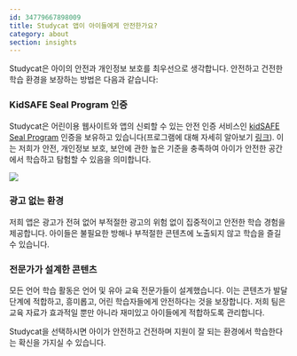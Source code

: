 ```yaml
---
id: 34779667898009
title: Studycat 앱이 아이들에게 안전한가요?
category: about
section: insights
---
```

Studycat은 아이의 안전과 개인정보 보호를 최우선으로 생각합니다. 안전하고 건전한 학습 환경을 보장하는 방법은 다음과 같습니다:

### KidSAFE Seal Program 인증

Studycat은 어린이용 웹사이트와 앱의 신뢰할 수 있는 안전 인증 서비스인 [kidSAFE Seal Program](https://www.kidsafeseal.com/certifiedproducts/studycat_fun_appseries.html) 인증을 보유하고 있습니다(프로그램에 대해 자세히 알아보기 [링크](https://www.kidsafeseal.com/aboutourprogram.html)). 이는 저희가 안전, 개인정보 보호, 보안에 관한 높은 기준을 충족하여 아이가 안전한 공간에서 학습하고 탐험할 수 있음을 의미합니다.

![](https://help.studycat.com/hc/article_attachments/34779667893401)

### 광고 없는 환경

저희 앱은 광고가 전혀 없어 부적절한 광고의 위험 없이 집중적이고 안전한 학습 경험을 제공합니다. 아이들은 불필요한 방해나 부적절한 콘텐츠에 노출되지 않고 학습을 즐길 수 있습니다.

### 전문가가 설계한 콘텐츠

모든 언어 학습 활동은 언어 및 유아 교육 전문가들이 설계했습니다. 이는 콘텐츠가 발달 단계에 적합하고, 흥미롭고, 어린 학습자들에게 안전하다는 것을 보장합니다. 저희 팀은 교육 자료가 효과적일 뿐만 아니라 재미있고 아이들에게 적합하도록 관리합니다.

Studycat을 선택하시면 아이가 안전하고 건전하며 지원이 잘 되는 환경에서 학습한다는 확신을 가지실 수 있습니다.